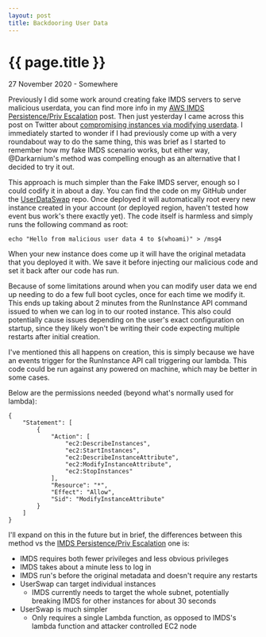 ```yaml
---
layout: post
title: Backdooring User Data
---
```


{{ page.title }}
================

<p class="meta">27 November 2020 - Somewhere</p>

Previously I did some work around creating fake IMDS servers to serve malicious userdata, you can find more info in my [AWS IMDS Persistence/Priv Escalation](https://blog.ryanjarv.sh/2020/10/19/imds-persistence.html) post. Then just yesterday I came across this post on Twitter about [compromising instances via modifying userdata](https://twitter.com/Darkarnium/status/1065600704134475776?s=20). I immediately started to wonder if I had previously come up with a very roundabout way to do the same thing, this was brief as I started to remember how my fake IMDS scenario works, but either way, @Darkarnium's method was compelling enough as an alternative that I decided to try it out.

This approach is much simpler than the Fake IMDS server, enough so I could codify it in about a day. You can find the code on my GitHub under the [UserDataSwap](https://github.com/RyanJarv/UserDataSwap) repo. Once deployed it will automatically root every new instance created in your account (or deployed region, haven't tested how event bus work's there exactly yet). The code itself is harmless and simply runs the following command as root:

```
echo "Hello from malicious user data 4 to $(whoami)" > /msg4
```

When your new instance does come up it will have the original metadata that you deployed it with. We save it before injecting our malicious code and set it back after our code has run.

Because of some limitations around when you can modify user data we end up needing to do a few full boot cycles, once for each time we modify it. This ends up taking about 2 minutes from the RunInstance API command issued to when we can log in to our rooted instance. This also could potentially cause issues depending on the user's exact configuration on startup, since they likely won't be writing their code expecting multiple restarts after initial creation.

I've mentioned this all happens on creation, this is simply because we have an events trigger for the RunInstance API call triggering our lambda. This code could be run against any powered on machine, which may be better in some cases.

Below are the permissions needed (beyond what's normally used for lambda):

```
{
    "Statement": [
        {
            "Action": [
                "ec2:DescribeInstances",
                "ec2:StartInstances",
                "ec2:DescribeInstanceAttribute",
                "ec2:ModifyInstanceAttribute",
                "ec2:StopInstances"
            ],
            "Resource": "*",
            "Effect": "Allow",
            "Sid": "ModifyInstanceAttribute"
        }
    ]
}
```

I'll expand on this in the future but in brief, the differences between this method vs the [IMDS Persistence/Priv Escalation](https://blog.ryanjarv.sh/2020/10/19/imds-persistence.html) one is:
* IMDS requires both fewer privileges and less obvious privileges
* IMDS takes about a minute less to log in
* IMDS run's before the original metadata and doesn't require any restarts  
* UserSwap can target individual instances
  * IMDS currently needs to target the whole subnet, potentially breaking IMDS for other instances for about 30 seconds
* UserSwap is much simpler
  * Only requires a single Lambda function, as opposed to IMDS's lambda function and attacker controlled EC2 node

